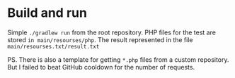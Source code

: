 # Build and run
Simple `./gradlew run` from the root repository.
PHP files for the test are stored `in main/resourses/php`. The result represented in the file `main/resourses.txt/result.txt`

PS. There is also a template for getting `*.php` files from a custom repository. But I failed to beat GitHub cooldown for the number of requests. 
